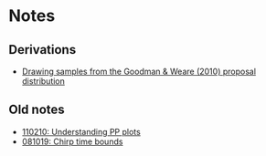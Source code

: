 # Notes

## Derivations
* [Drawing samples from the Goodman & Weare (2010) proposal distribution](pdfs/derivation_stretch_move.pdf)

## Old notes
* [110210: Understanding PP plots](old_notes/understanding-pp-plots.html)
* [081019: Chirp time bounds](old_notes/chirp-time-bounds.html)
